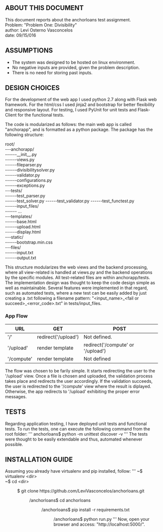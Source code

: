


## ABOUT THIS DOCUMENT 

This document reports about the anchorloans test assignment.  
Problem: "Problem One: Divisibility"  
author: Levi Osterno Vasconcelos  
date: 09/15/016  


## ASSUMPTIONS

* The system was designed to be hosted on linux environment. 
* No negative inputs are provided, given the problem description. 
* There is no need for storing past inputs.

## DESIGN CHOICES

For the development of the web app I used python 2.7 along with Flask web framework. For the html/css I used jinja2 and bootstrap for better flexibility and responsive layout. For testing, I used PyUnit for unit tests and Flask-Client for the functional tests.

The code is modularized as follows: the main web app is called "anchorapp", and is formatted as a python package. The
package has the following structure:

root/  
---anchorapp/  
------\_\_init\_\_.py  
------views.py  
------fileparser.py   
------divisibilitysolver.py  
------validator.py  
------configurations.py  
------exceptions.py  
---tests/  
------test_parser.py  
------test_solver.py
------test_validator.py
------test_functest.py  
------input_files/  
------ ...  
---templates/  
------base.html  
------upload.html  
------display.html  
---static/  
------bootstrap.min.css  
---files/  
------input.txt  
------output.txt  

This structure modularizes the web views and the backend processing, where all view-related is handled at views.py and the backend operations by the specific modules. All test-related files are within anchorapp/tests. The implementation design was thought to keep the code design simple as well as maintainable. Several features were implemented in that regard, such as automated tests, where a new test can be easily added by just creating a .txt following a filename pattern: "\<input_name\>\_\<fail or succeed\>\_\<error_code\>.txt" in tests/input_files.

### App Flow

URL | GET | POST
--- | --- | -----
'/' | redirect('/upload') | Not defined.
'/upload' | render template | redirect('/compute' or '/upload')
'/compute' | render template | Not defined


The flow was chosen to be farily simple. It starts redirecting the user to the '/upload' view. Once a file is chosen and uploaded, the validation process takes place and redirects the user accordingly. If the validation succeeds, the user is redirected to the '/compute' view where the result is diplayed. Otherwise, the app redirects to '/upload' exhibiting the proper error messages.

## TESTS 

Regarding application testing, I have deployed unit tests and functional tests. To
run the tests, one can execute the following command from the root folder:
'''
anchorloans$ python -m unittest discover -v
'''
The tests were thought to be easily extendable and thus, automated whenever possible.

## INSTALLATION GUIDE 

Assuming you already have virtualenv and pip installed, follow:
'''
~$ virtualenv \<dir\>  
~$ cd \<dir\>  
<dir>$ git clone https://github.com/LeviVasconcelos/anchorloans.git  
<dir>/anchorloans$ cd anchorloans  
<dir>/anchorloans$ pip install -r requirements.txt  
<dir>/anchorloans$ python run.py  
'''
Now, open your browser and access: "http://localhost:5000/".






